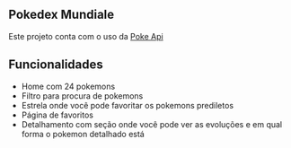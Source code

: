 ## Pokedex Mundiale

Este projeto conta com o uso da <a href="https://pokeapi.co/">Poke Api</a>

## Funcionalidades

- Home com 24 pokemons
- Filtro para procura de pokemons
- Estrela onde você pode favoritar os pokemons prediletos
- Página de favoritos
- Detalhamento com seção onde você pode ver as evoluções e em qual forma o pokemon detalhado está
